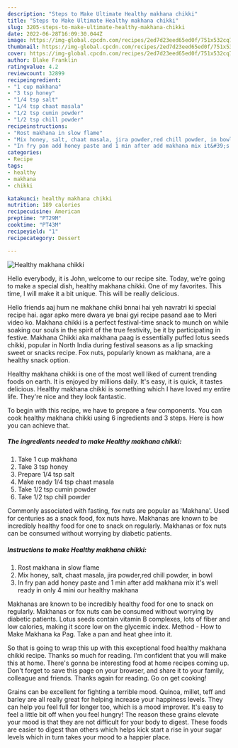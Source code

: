 ```yaml
---
description: "Steps to Make Ultimate Healthy makhana chikki"
title: "Steps to Make Ultimate Healthy makhana chikki"
slug: 3205-steps-to-make-ultimate-healthy-makhana-chikki
date: 2022-06-28T16:09:30.044Z
image: https://img-global.cpcdn.com/recipes/2ed7d23eed65ed0f/751x532cq70/healthy-makhana-chikki-recipe-main-photo.jpg
thumbnail: https://img-global.cpcdn.com/recipes/2ed7d23eed65ed0f/751x532cq70/healthy-makhana-chikki-recipe-main-photo.jpg
cover: https://img-global.cpcdn.com/recipes/2ed7d23eed65ed0f/751x532cq70/healthy-makhana-chikki-recipe-main-photo.jpg
author: Blake Franklin
ratingvalue: 4.2
reviewcount: 32899
recipeingredient:
- "1 cup makhana"
- "3 tsp honey"
- "1/4 tsp salt"
- "1/4 tsp chaat masala"
- "1/2 tsp cumin powder"
- "1/2 tsp chill powder"
recipeinstructions:
- "Rost makhana in slow flame"
- "Mix honey, salt, chaat masala, jira powder,red chill powder, in bowl"
- "In fry pan add honey paste and 1 min after add makhana mix it&#39;s well ready in only 4 mini our healthy makhana"
categories:
- Recipe
tags:
- healthy
- makhana
- chikki

katakunci: healthy makhana chikki 
nutrition: 189 calories
recipecuisine: American
preptime: "PT29M"
cooktime: "PT43M"
recipeyield: "1"
recipecategory: Dessert

---
```



![Healthy makhana chikki](https://img-global.cpcdn.com/recipes/2ed7d23eed65ed0f/751x532cq70/healthy-makhana-chikki-recipe-main-photo.jpg)

Hello everybody, it is John, welcome to our recipe site. Today, we're going to make a special dish, healthy makhana chikki. One of my favorites. This time, I will make it a bit unique. This will be really delicious.

Hello friends aaj hum ne makhane chiki bnnai hai yeh navratri ki special recipe hai. agar apko mere dwara ye bnai gyi recipe pasand aae to Meri video ko. Makhana chikki is a perfect festival-time snack to munch on while soaking our souls in the spirit of the true festivity, be it by participating in festive. Makhana Chikki aka makhana paag is essentially puffed lotus seeds chikki, popular in North India during festival seasons as a lip smacking sweet or snacks recipe. Fox nuts, popularly known as makhana, are a healthy snack option.

Healthy makhana chikki is one of the most well liked of current trending foods on earth. It is enjoyed by millions daily. It's easy, it is quick, it tastes delicious. Healthy makhana chikki is something which I have loved my entire life. They're nice and they look fantastic.


To begin with this recipe, we have to prepare a few components. You can cook healthy makhana chikki using 6 ingredients and 3 steps. Here is how you can achieve that.

<!--inarticleads1-->

##### The ingredients needed to make Healthy makhana chikki:

1. Take 1 cup makhana
1. Take 3 tsp honey
1. Prepare 1/4 tsp salt
1. Make ready 1/4 tsp chaat masala
1. Take 1/2 tsp cumin powder
1. Take 1/2 tsp chill powder


Commonly associated with fasting, fox nuts are popular as &#39;Makhana&#39;. Used for centuries as a snack food, fox nuts have. Makhanas are known to be incredibly healthy food for one to snack on regularly. Makhanas or fox nuts can be consumed without worrying by diabetic patients. 

<!--inarticleads2-->

##### Instructions to make Healthy makhana chikki:

1. Rost makhana in slow flame
1. Mix honey, salt, chaat masala, jira powder,red chill powder, in bowl
1. In fry pan add honey paste and 1 min after add makhana mix it&#39;s well ready in only 4 mini our healthy makhana


Makhanas are known to be incredibly healthy food for one to snack on regularly. Makhanas or fox nuts can be consumed without worrying by diabetic patients. Lotus seeds contain vitamin B complexes, lots of fiber and low calories, making it score low on the glycemic index. Method - How to Make Makhana ka Pag. Take a pan and heat ghee into it. 

So that is going to wrap this up with this exceptional food healthy makhana chikki recipe. Thanks so much for reading. I'm confident that you will make this at home. There's gonna be interesting food at home recipes coming up. Don't forget to save this page on your browser, and share it to your family, colleague and friends. Thanks again for reading. Go on get cooking!

Grains can be excellent for fighting a terrible mood. Quinoa, millet, teff and barley are all really great for helping increase your happiness levels. They can help you feel full for longer too, which is a mood improver. It's easy to feel a little bit off when you feel hungry! The reason these grains elevate your mood is that they are not difficult for your body to digest. These foods are easier to digest than others which helps kick start a rise in your sugar levels which in turn takes your mood to a happier place.
